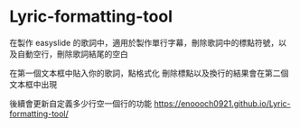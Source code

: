 # Lyric-formatting-tool
在製作 easyslide 的歌詞中，適用於製作單行字幕，刪除歌詞中的標點符號，以及自動空行，刪除歌詞結尾的空白

在第一個文本框中貼入你的歌詞，點格式化
刪除標點以及換行的結果會在第二個文本框中出現

後續會更新自定義多少行空一個行的功能
https://enoooch0921.github.io/Lyric-formatting-tool/
